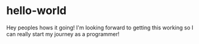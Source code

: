 # hello-world

Hey peoples hows it going! I'm looking forward to getting
this working so I can really start my journey as a programmer!
